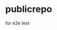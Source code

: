 # publicrepo
for e2e test


















































































































































































































































































































































































































































































































































































































































































































































































































































































































































































































































































































































































































































































































































































































































































































































































































































































































































































































































































































































































































































































































































































































































































































































































































































































































































































































































































































































































































































































































































































































































































